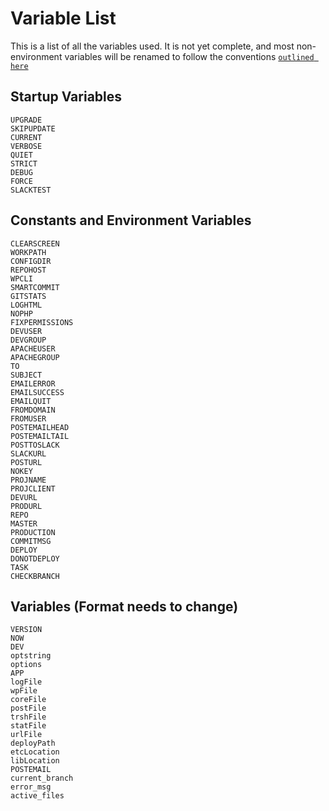 Variable List
=============
This is a list of all the variables used. It is not yet complete, and most non-environment variables will be renamed to follow the conventions [`outlined here`](https://google.github.io/styleguide/shell.xml)

Startup Variables
--------
```
UPGRADE
SKIPUPDATE
CURRENT
VERBOSE
QUIET
STRICT
DEBUG
FORCE
SLACKTEST
```

Constants and Environment Variables
--------
```
CLEARSCREEN
WORKPATH
CONFIGDIR
REPOHOST
WPCLI
SMARTCOMMIT
GITSTATS
LOGHTML
NOPHP
FIXPERMISSIONS
DEVUSER
DEVGROUP
APACHEUSER
APACHEGROUP
TO
SUBJECT
EMAILERROR
EMAILSUCCESS       
EMAILQUIT
FROMDOMAIN
FROMUSER
POSTEMAILHEAD
POSTEMAILTAIL
POSTTOSLACK
SLACKURL
POSTURL
NOKEY
PROJNAME
PROJCLIENT
DEVURL
PRODURL
REPO
MASTER
PRODUCTION
COMMITMSG
DEPLOY
DONOTDEPLOY
TASK
CHECKBRANCH
```

Variables (Format needs to change)
--------
```
VERSION
NOW
DEV
optstring
options
APP
logFile
wpFile
coreFile
postFile
trshFile
statFile
urlFile
deployPath
etcLocation
libLocation
POSTEMAIL
current_branch
error_msg
active_files
```
